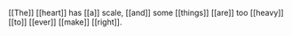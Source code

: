 [[The]] [[heart]] has [[a]] scale, [[and]] some [[things]] [[are]] too [[heavy]] [[to]] [[ever]] [[make]] [[right]].